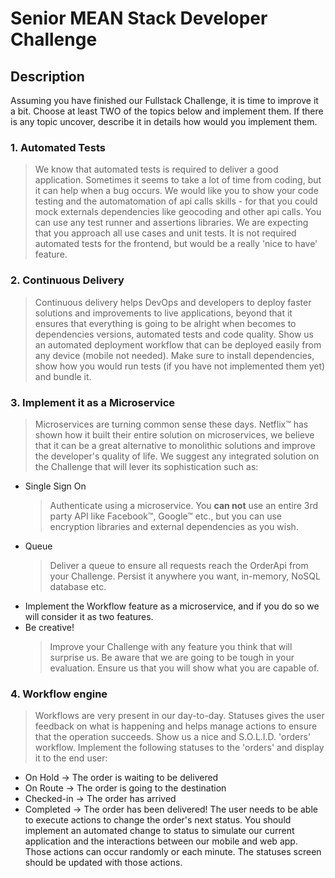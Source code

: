 # Senior MEAN Stack Developer Challenge 
## Description
Assuming you have finished our Fullstack Challenge, it is time to improve it a bit. 
Choose at least TWO of the topics below and implement them. If there is any topic uncover, describe it in details how would you implement them.
### 1. Automated Tests
> We know that automated tests is required to deliver a good application. Sometimes it seems to take a lot of time from coding, but it can help when a bug occurs.
We would like you to show your code testing and the automatomation of api calls skills - for that you could mock externals dependencies like geocoding and other api calls.
You can use any test runner and assertions libraries. We are expecting that you approach all use cases and unit tests. It is not required automated tests for the frontend, but would be a really 'nice to have' feature.
### 2. Continuous Delivery
> Continuous delivery helps DevOps and developers to deploy faster solutions and improvements to live applications, beyond that it ensures that everything is going to be alright when becomes to dependencies versions, automated tests and code quality.
Show us an automated deployment workflow that can be deployed easily from any device (mobile not needed). Make sure to install dependencies, show how you would run tests (if you have not implemented them yet) and bundle it.
### 3. Implement it as a Microservice
> Microservices are turning common sense these days. Netflix™ has shown how it built their entire solution on microservices, we believe that it can be a great alternative to monolithic solutions and improve the developer's quality of life.
We suggest any integrated solution on the Challenge that will lever its sophistication such as:
- Single Sign On
    > Authenticate using a microservice. You **can not** use an entire 3rd party API like Facebook™, Google™ etc., but you can use encryption libraries and external dependencies as you wish.
- Queue
    > Deliver a queue to ensure all requests reach the OrderApi from your Challenge. Persist it anywhere you want, in-memory, NoSQL database etc.
- Implement the Workflow feature as a microservice, and if you do so we will consider it as two features.
- Be creative!
    > Improve your Challenge with any feature you think that will surprise us. Be aware that we are going to be tough in your evaluation. Ensure us that you will show what you are capable of.
### 4. Workflow engine
> Workflows are very present in our day-to-day. Statuses gives the user feedback on what is happening and helps manage actions to ensure that the operation succeeds.
Show us a nice and S.O.L.I.D. 'orders' workflow. Implement the following statuses to the 'orders' and display it to the end user:
- On Hold -> The order is waiting to be delivered
- On Route -> The order is going to the destination
- Checked-in -> The order has arrived
- Completed -> The order has been delivered!
The user needs to be able to execute actions to change the order's next status. You should implement an automated change to status to simulate our current application and the interactions between our mobile and web app. Those actions can occur randomly or each minute. The statuses screen should be updated with those actions.
